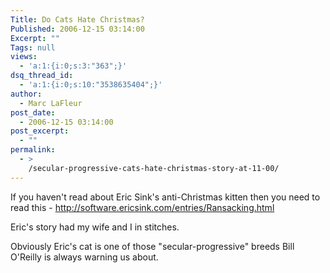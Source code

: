```yaml
---
Title: Do Cats Hate Christmas?
Published: 2006-12-15 03:14:00
Excerpt: ""
Tags: null
views:
  - 'a:1:{i:0;s:3:"363";}'
dsq_thread_id:
  - 'a:1:{i:0;s:10:"3538635404";}'
author:
  - Marc LaFleur
post_date:
  - 2006-12-15 03:14:00
post_excerpt:
  - ""
permalink:
  - >
    /secular-progressive-cats-hate-christmas-story-at-11-00/
---
```

<p>If you haven&#39;t read about Eric Sink&#39;s anti-Christmas kitten then you need to read this - <a href="http://software.ericsink.com/entries/Ransacking.html" title="http://software.ericsink.com/entries/Ransacking.html">http://software.ericsink.com/entries/Ransacking.html</a></p><p>Eric&#39;s story had my wife and I in stitches. </p><p>Obviously Eric&#39;s cat is one of those &quot;secular-progressive&quot; breeds Bill O&#39;Reilly is always warning us about. </p>